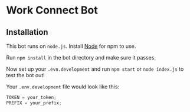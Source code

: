 # Work Connect Bot

## Installation

This bot runs on `node.js`. Install [Node](https://nodejs.org/) for npm to use.

Run `npm install` in the bot directory and make sure it passes.

Now set up your `.evn.development` and run `npm start` or `node index.js` to test the bot out!

Your `.env.development` file would look like this:

```js
TOKEN = your_token;
PREFIX = your_prefix;
```
